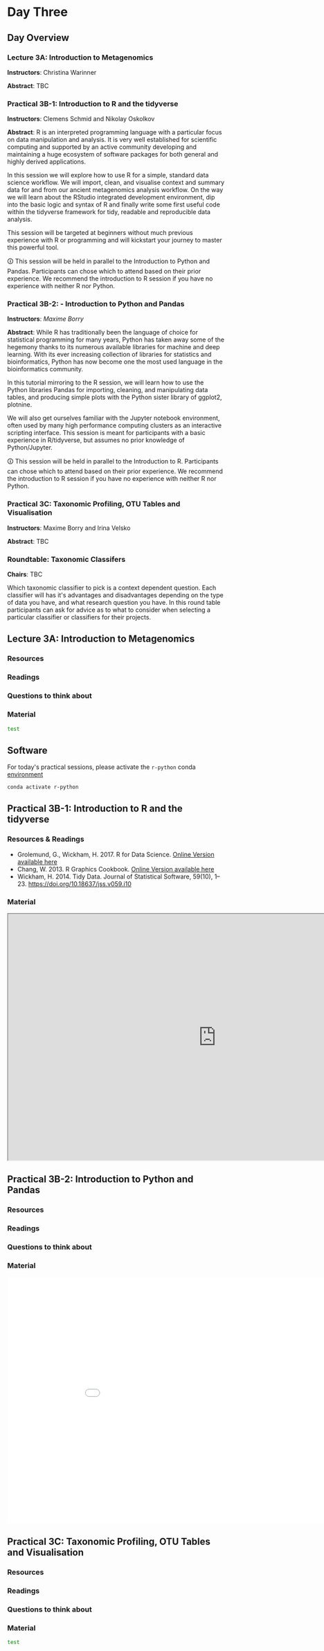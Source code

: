 # Day Three

## Day Overview

### Lecture 3A: Introduction to Metagenomics

**Instructors**: Christina Warinner

**Abstract**: TBC

### Practical 3B-1: Introduction to R and the tidyverse

**Instructors**: Clemens Schmid and Nikolay Oskolkov

**Abstract**: R is an interpreted programming language with a particular focus on data manipulation and analysis. It is very well established for scientific computing and supported by an active community developing and maintaining a huge ecosystem of software packages for both general and highly derived applications.

In this session we will explore how to use R for a simple, standard data science workflow. We will import, clean, and visualise context and summary data for and from our ancient metagenomics analysis workflow. On the way we will learn about the RStudio integrated development environment, dip into the basic logic and syntax of R and finally write some first useful code within the tidyverse framework for tidy, readable and reproducible data analysis.

This session will be targeted at beginners without much previous experience with R or programming and will kickstart your journey to master this powerful tool.

🛈 This session will be held in parallel to the Introduction to Python and Pandas. Participants can chose which to attend based on their prior experience. We recommend the introduction to R session if you have no experience with neither R nor Python.

### Practical 3B-2: - Introduction to Python and Pandas

**Instructors**: _Maxime Borry_

**Abstract**: While R has traditionally been the language of choice for statistical programming for many years, Python has taken away some of the hegemony thanks to its numerous available libraries for machine and deep learning. With its ever increasing collection of libraries for statistics and bioinformatics, Python has now become one the most used language in the bioinformatics community.

In this tutorial mirroring to the R session, we will learn how to use the Python libraries Pandas for importing, cleaning, and manipulating data tables, and producing simple plots with the Python sister library of ggplot2, plotnine.

We will also get ourselves familiar with the Jupyter notebook environment, often used by many high performance computing clusters as an interactive scripting interface.
This session is meant for participants with a basic experience in R/tidyverse, but assumes no prior knowledge of Python/Jupyter.

🛈 This session will be held in parallel to the Introduction to R. Participants can chose which to attend based on their prior experience. We recommend the introduction to R session if you have no experience with neither R nor Python.

### Practical 3C: Taxonomic Profiling, OTU Tables and Visualisation

**Instructors**: Maxime Borry and Irina Velsko

**Abstract**: TBC

### Roundtable: Taxonomic Classifers

**Chairs**: TBC

Which taxonomic classifier to pick is a context dependent question. Each classifier will has it's advantages and disadvantages depending on the type of data you have, and what research question you have. In this round table participants can ask for advice as to what to consider when selecting a particular classifier or classifiers for their projects.

## Lecture 3A: Introduction to Metagenomics

### Resources

### Readings

### Questions to think about

### Material

```bash
test
```

## Software

For today's practical sessions, please activate the `r-python` conda [environment](2022/resources#software-and-data)

```bash
conda activate r-python
```

## Practical 3B-1: Introduction to R and the tidyverse

### Resources & Readings

- Grolemund, G., Wickham, H. 2017. R for Data Science. [Online Version available here](https://r4ds.had.co.nz)
- Chang, W. 2013. R Graphics Cookbook. [Online Version available here](https://r-graphics.org)
- Wickham, H. 2014. Tidy Data. Journal of Statistical Software, 59(10), 1–23. https://doi.org/10.18637/jss.v059.i10

### Material

<iframe src="https://docs.google.com/viewer?url=https://raw.githubusercontent.com/nevrome/spaam_r_tidyverse_intro_2h/main/presentation.pdf&embedded=true" width="960" height="569"></iframe>

<!--The material for this course is available [here](https://github.com/nevrome/spaam_r_tidyverse_intro_2h) with a rendered version of the presentation [here](https://github.com/nevrome/spaam_r_tidyverse_intro_2h/raw/main/presentation.pdf). -->

## Practical 3B-2: Introduction to Python and Pandas

### Resources

### Readings

### Questions to think about

### Material

<iframe src="assets/slides/2022/tutorial.slides.html" frameborder="0" width="960" height="569" allowfullscreen="true" mozallowfullscreen="true" webkitallowfullscreen="true"></iframe>

## Practical 3C: Taxonomic Profiling, OTU Tables and Visualisation

### Resources

### Readings

### Questions to think about

### Material

```bash
test
```
